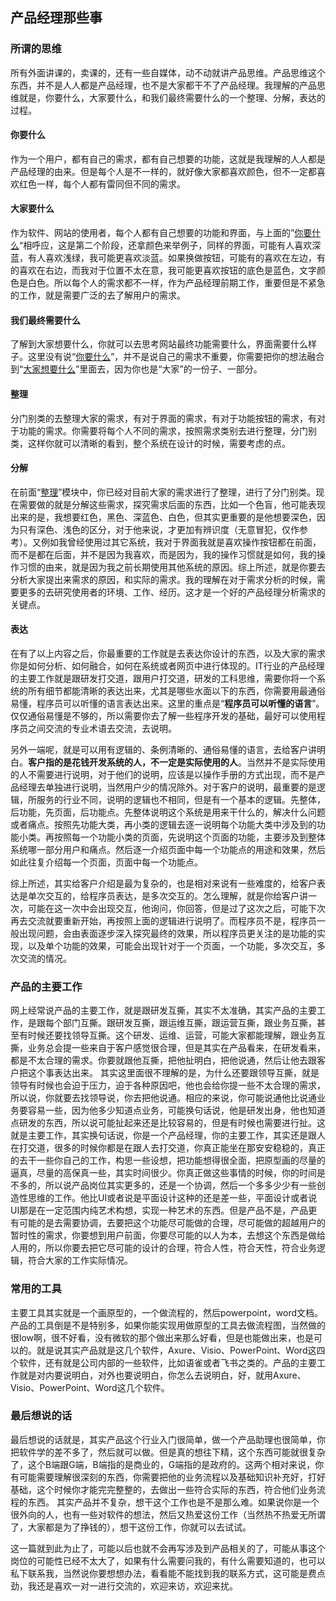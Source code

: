 ## 产品经理那些事

### 所谓的思维

所有外面讲课的，卖课的，还有一些自媒体，动不动就讲产品思维。产品思维这个东西，并不是人人都是产品经理，也不是大家都干不了产品经理。我理解的产品思维就是，你要什么，大家要什么，和我们最终需要什么的一个整理、分解，表达的过程。

#### 你要什么

作为一个用户，都有自己的需求，都有自己想要的功能，这就是我理解的人人都是产品经理的由来。但是每个人是不一样的，就好像大家都喜欢颜色，但不一定都喜欢红色一样，每个人都有雷同但不同的需求。

#### 大家要什么

作为软件、网站的使用者，每个人都有自己想要的功能和界面，与上面的”[你要什么](#你要什么)“相呼应，这是第二个阶段，还拿颜色来举例子，同样的界面，可能有人喜欢深蓝，有人喜欢浅绿，我可能更喜欢淡蓝。如果换做按钮，可能有的喜欢在左边，有的喜欢在右边，而我对于位置不太在意，我可能更喜欢按钮的底色是蓝色，文字颜色是白色。所以每个人的需求都不一样，作为产品经理前期工作，重要但是不紧急的工作，就是需要广泛的去了解用户的需求。

#### 我们最终需要什么

了解到大家想要什么，你就可以去思考网站最终功能需要什么，界面需要什么样子。这里没有说“[你要什么](#你要什么)”，并不是说自己的需求不重要，你需要把你的想法融合到“[大家想要什么](#大家想要什么)”里面去，因为你也是“大家”的一份子、一部分。

#### 整理

分门别类的去整理大家的需求，有对于界面的需求，有对于功能按钮的需求，有对于功能的需求。你需要将每个人不同的需求，按照需求类别去进行整理，分门别类，这样你就可以清晰的看到，整个系统在设计的时候，需要考虑的点。

#### 分解

在前面“[整理](#整理)”模块中，你已经对目前大家的需求进行了整理，进行了分门别类。现在需要做的就是分解这些需求，探究需求后面的东西，比如一个色盲，他可能表现出来的是，我想要红色，黑色、深蓝色、白色，但其实更重要的是他想要深色，因为只有深色、浅色的区分，对于他来说，才更加有辨识度（无意冒犯，仅作参考）。又例如我曾经使用过其它系统，我对于界面我就是喜欢操作按钮都在前面，而不是都在后面，并不是因为我喜欢，而是因为，我的操作习惯就是如何，我的操作习惯的由来，就是因为我之前长期使用其他系统的原因。综上所述，就是你要去分析大家提出来需求的原因，和实际的需求。我的理解在对于需求分析的时候，需要更多的去研究使用者的环境、工作、经历。这才是一个好的产品经理分析需求的关键点。

#### 表达

在有了以上内容之后，你最重要的工作就是去表达你设计的东西，以及大家的需求你是如何分析、如何融合，如何在系统或者网页中进行体现的。IT行业的产品经理的主要工作就是跟研发打交道，跟用户打交道，研发的工科思维，需要你将一个系统的所有细节都能清晰的表达出来，尤其是哪些水面以下的东西，你需要用最通俗易懂，程序员可以听懂的语言表达出来。这里的重点是“**程序员可以听懂的语言**”。仅仅通俗易懂是不够的，所以需要你去了解一些程序开发的基础，最好可以使用程序员之间交流的专业术语去交流，去说明。

另外一端呢，就是可以用有逻辑的、条例清晰的、通俗易懂的语言，去给客户讲明白。**客户指的是花钱开发系统的人，不一定是实际使用的人**。当然并不是实际使用的人不需要进行说明，对于他们的说明，应该是以操作手册的方式出现，而不是产品经理去单独进行说明，当然用户少的情况除外。对于客户的说明，最重要的是逻辑，所服务的行业不同，说明的逻辑也不相同，但是有一个基本的逻辑。先整体，后功能，先页面，后功能点。先整体说明这个系统是用来干什么的，解决什么问题或者痛点。按照先功能大类，再小类的逻辑去逐一说明每个功能大类中涉及到的功能小类。再按照每一个功能小类的页面，先说明这个页面的功能，主要涉及到整体系统哪一部分用户和痛点。然后逐一介绍页面中每一个功能点的用途和效果，然后如此往复介绍每一个页面，页面中每一个功能点。

综上所述，其实给客户介绍是最为复杂的，也是相对来说有一些难度的，给客户表达是单次交互的，给程序员表达，是多次交互的。怎么理解，就是你给客户讲一次，可能在这一次中会出现交互，他询问，你回答，但是过了这次之后，可能下次再去交流就要重新开始，再按照上面的逻辑进行说明了。而程序员不是，程序员一般出现问题，会由表面逐步深入探究最终的效果，所以程序员更关注的是功能的实现，以及单个功能的效果，可能会出现针对于一个页面，一个功能，多次交互，多次交流的情况。

### 产品的主要工作

网上经常说产品的主要工作，就是跟研发互撕，其实不太准确，其实产品的主要工作，是跟每个部门互撕。跟研发互撕，跟运维互撕，跟运营互撕，跟业务互撕，甚至有时候还要找领导互撕。这个研发、运维、运营，可能大家都能理解，跟业务互撕，业务总会提一些来自于客户感觉很合理，但是其实在产品看来，在研发看来，都是不太合理的需求。你要就跟他互撕，把他扯明白，把他说通，然后让他去跟客户把这个事表达出来。
其实这里面很不理解的是，为什么还要跟领导互撕，就是领导有时候也会迫于压力，迫于各种原因吧，他也会给你提一些不太合理的需求，所以说，你就要去找领导说，你去把他说通。相应的来说，你可能说通他比说通业务要容易一些，因为他多少知道点业务，可能换句话说，他是研发出身，他也知道点研发的东西，所以说可能扯起来还是比较容易的，但是有时候也需要进行扯。这就是主要工作，其实换句话说，你是一个产品经理，你的主要工作，其实还是跟人在打交道，很多的时候你都是在跟人去打交道，你真正能坐在那安安稳稳的，真正的去干一些你自己的工作，构思一些设想，把功能想得很全面，把原型画的尽量的逼真，尽量的高保真一些，其实时间很少。你真正做这些事情的时候，你的时间是不多的，所以说产品岗位其实更多的，还是一个协调，然后一个多多少少有一些创造性思维的工作。他比UI或者说是平面设计这种的还是差一些，平面设计或者说UI那是在一定范围内纯艺术构想，实现一种艺术的东西。但是产品不是，产品更有可能的是去需要协调，去要把这个功能尽可能做的合理，尽可能做的超越用户的暂时性的需求，你要想到用户前面，你要尽可能的以人为本，去想这个东西是做给人用的，所以你要去把它尽可能的设计的合理，符合人性，符合天性，符合业务逻辑，符合大家的工作实际情况。

### 常用的工具

主要工具其实就是一个画原型的，一个做流程的，然后powerpoint，word文档。产品的工具倒是不是特别多，如果你能实现用做原型的工具去做流程图，当然做的很low啊，很不好看，没有微软的那个做出来那么好看，但是也能做出来，也是可以的。就是说其实产品就是这几个软件，Axure、Visio、PowerPoint、Word这四个软件，还有就是公司内部的一些软件，比如语雀或者飞书之类的。产品的主要工作就是对内要说明白，对外也要说明白，你怎么去说明白，好，就用Axure、Visio、PowerPoint、Word这几个软件。

### 最后想说的话

最后想说的话就是，其实产品这个行业入门很简单，做一个产品助理也很简单，你把软件学的差不多了，然后就可以做。但是真的想往下精，这个东西可能就很复杂了，这个B端跟G端，B端指的是商业的，G端指的是政府的。这两个相对来说，你有可能需要理解很深刻的东西，你需要把他的业务流程以及基础知识补充好，打好基础，这个时候你才能完完整整的，去做出一些符合实际的东西，符合他们业务流程的东西。
其实产品并不复杂，想干这个工作也是不是那么难。如果说你是一个很外向的人，也有一些对软件的想法，然后又热爱这份工作（当然热不热爱无所谓了，大家都是为了挣钱的），想干这份工作，你就可以去试试。

这一篇就到此为止了，可能以后也就不会再写涉及到产品相关的了，可能从事这个岗位的可能性已经不太大了，如果有什么需要问我的，有什么需要知道的，也可以私下联系我，当然说你要想想办法，看看能不能找到我的联系方式，这可能是费点劲，我还是喜欢一对一进行交流的，欢迎来访，欢迎来扰。
